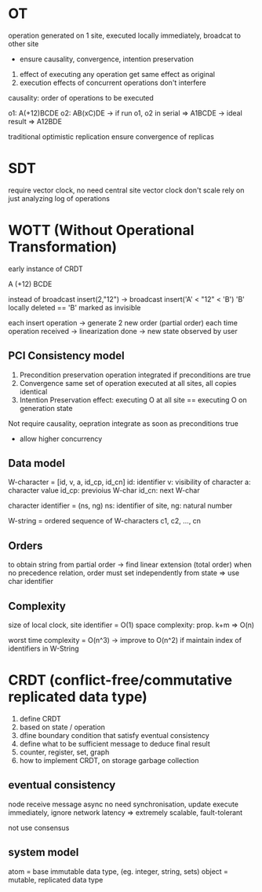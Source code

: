 # OT
operation generated on 1 site, executed locally immediately, broadcat to other site
- ensure causality, convergence, intention preservation
1. effect of executing any operation get same effect as original
2. execution effects of concurrent operations don't interfere

causality: order of operations to be executed

o1: A(+12)BCDE
o2: AB(xC)DE
-> if run o1, o2 in serial => A1BCDE
-> ideal result => A12BDE

traditional optimistic replication ensure convergence of replicas

# SDT
require vector clock, no need central site
vector clock don't scale
rely on just analyzing log of operations

# WOTT (Without Operational Transformation)
early instance of CRDT

A (+12) BCDE

instead of broadcast insert(2,"12") -> broadcast insert('A' < "12" < 'B')
'B' locally deleted == 'B' marked as invisible

each insert operation -> generate 2 new order (partial order)
each time operation received -> linearization done -> new state observed by user

## PCI Consistency model
1. Precondition preservation
operation integrated if preconditions are true
2. Convergence
same set of operation executed at all sites, all copies identical
3. Intention Preservation
effect: executing O at all site == executing O on generation state

Not require causality, oepration integrate as soon as preconditions true
- allow higher concurrency

## Data model
W-character = [id, v, a, id_cp, id_cn]
id: identifier
v: visibility of character
a: character value
id_cp: previoius W-char
id_cn: next W-char

character identifier = (ns, ng)
ns: identifier of site, ng: natural number

W-string = ordered sequence of W-characters c1, c2, ..., cn

## Orders
to obtain string from partial order -> find linear extension (total order)
when no precedence relation, order must set independently from state => use char identifier

## Complexity
size of local clock, site identifier = O(1)
space complexity: prop. k+m => O(n)

worst time complexity = O(n^3) -> improve to O(n^2) if maintain index of identifiers in W-String


# CRDT (conflict-free/commutative replicated data type)
1. define CRDT
2. based on state / operation
3. dfine boundary condition that satisfy eventual consistency
4. define what to be sufficient message to deduce final result
5. counter, register, set, graph
6. how to implement CRDT, on storage garbage collection

## eventual consistency
node receive message async
no need synchronisation, update execute immediately, ignore network latency
=> extremely scalable, fault-tolerant

not use consensus

## system model
atom = base immutable data type, (eg. integer, string, sets)
object = mutable, replicated data type













